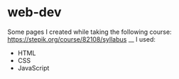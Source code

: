 # web-dev
Some pages I created while taking the following course: https://stepik.org/course/82108/syllabus __
I used:
- HTML
- CSS
- JavaScript
